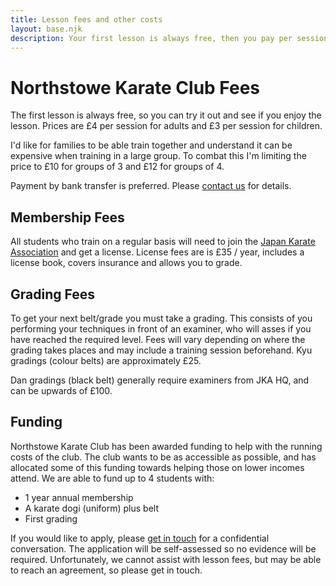 ```yaml
---
title: Lesson fees and other costs
layout: base.njk
description: Your first lesson is always free, then you pay per session. You'll also need to join the Japan Karate Association to continue training on a regular basis.
---
```

# Northstowe Karate Club Fees 
The first lesson is always free, so you can try it out and see if you enjoy the lesson. Prices are £4 per session for adults and £3 per session for children.

I'd like for families to be able train together and understand it can be expensive when training in a large group. To combat this I'm limiting the price to £10 for groups of 3 and £12 for groups of 4.

Payment by bank transfer is preferred. Please [contact us](/contact/) for details.

## Membership Fees

All students who train on a regular basis will need to join the [Japan Karate Association](https://jka.or.jp) and get a license. License fees are is £35 / year, includes a license book, covers insurance and allows you to grade.

## Grading Fees

To get your next belt/grade you must take a grading. This consists of you performing your techniques in front of an examiner, who will asses if you have reached the required level. Fees will vary depending on where the grading takes places and may include a training session beforehand. Kyu gradings (colour belts) are approximately £25.

Dan gradings (black belt) generally require examiners from JKA HQ, and can be upwards of £100.

## Funding
Northstowe Karate Club has been awarded funding to help with the running costs of the club. The club wants to be as accessible as possible, and has allocated some of this funding towards helping those on lower incomes attend. We are able to fund up to 4 students with:

* 1 year annual membership
* A karate dogi (uniform) plus belt
* First grading

If you would like to apply, please [get in touch](/contact) for a confidential conversation. The application will be self-assessed so no evidence will be required. Unfortunately, we cannot assist with lesson fees, but may be able to reach an agreement, so please get in touch.

